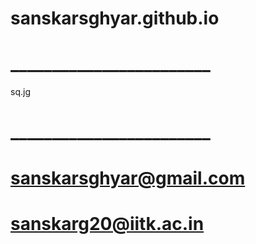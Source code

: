 # sanskarsghyar.github.io
# ________________________
<img>sq.jg</img>
# ________________________
# sanskarsghyar@gmail.com
# sanskarg20@iitk.ac.in
